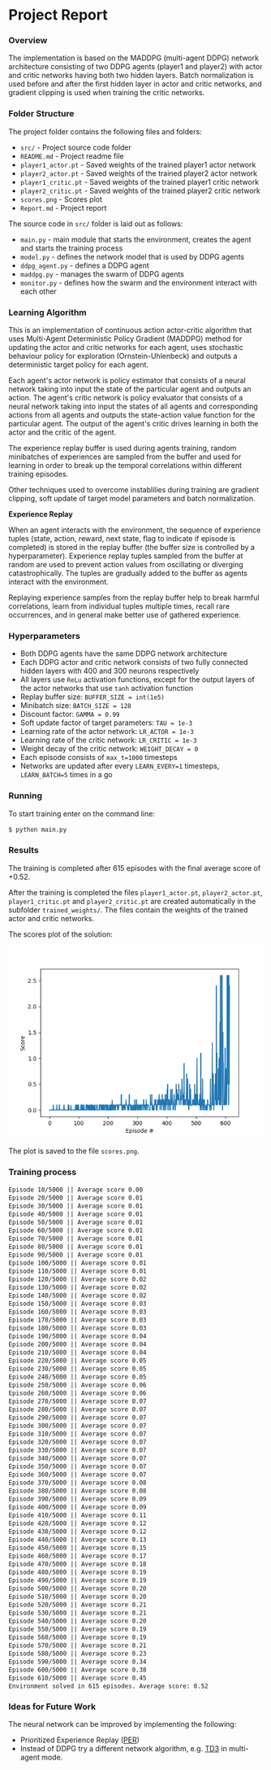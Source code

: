 [//]: # (Image References)

[image1]: https://github.com/Ullar-Kask/Udacity-DRLND/blob/master/p3/scores.png?raw=true "Scores plot"

# Project Report

### Overview

The implementation is based on the MADDPG (multi-agent DDPG) network architecture consisting of two DDPG agents (player1 and player2) with actor and critic networks having both two hidden layers.
Batch normalization is used before and after the first hidden layer in actor and critic networks,
and gradient clipping is used when training the critic networks.

### Folder Structure

The project folder contains the following files and folders:

- `src/` - Project source code folder
- `README.md` - Project readme file
- `player1_actor.pt` - Saved weights of the trained player1 actor network
- `player2_actor.pt` - Saved weights of the trained player2 actor network
- `player1_critic.pt` - Saved weights of the trained player1 critic network
- `player2_critic.pt` - Saved weights of the trained player2 critic network
- `scores.png` - Scores plot
- `Report.md` - Project report

The source code in `src/` folder is laid out as follows:
- `main.py` - main module that starts the environment, creates the agent and starts the training process
- `model.py` - defines the network model that is used by DDPG agents
- `ddpg_agent.py` - defines a DDPG agent
- `maddpg.py` - manages the swarm of DDPG agents
- `monitor.py` - defines how the swarm and the environment interact with each other

### Learning Algorithm

This is an implementation of continuous action actor-critic algorithm that uses
Multi-Agent Deterministic Policy Gradient (MADDPG) method
for updating the actor and critic networks for each agent, 
uses stochastic behaviour policy for exploration (Ornstein-Uhlenbeck) and 
outputs a deterministic target policy for each agent.

Each agent's actor network is policy estimator that consists of a neural network 
taking into input the state of the particular agent and outputs an action. 
The agent's critic network is policy evaluator that consists of a neural network
taking into input the states of all agents and corresponding actions from all agents and 
outputs the state-action value function for the particular agent.
The output of the agent's critic drives learning in both the actor and the critic of the agent.

The experience replay buffer is used during agents training, random minibatches of experiences are sampled from the buffer
and used for learning in order to break up the temporal correlations within different training episodes.

Other techniques used to overcome instablilies during training are gradient clipping, soft update of target model parameters and batch normalization.

**Experience Replay**

When an agent interacts with the environment, the sequence of experience tuples (state, action, reward, next state, flag to indicate if episode is completed) is stored in the 
replay buffer (the buffer size is controlled by a hyperparameter). Experience replay tuples sampled from the buffer at random are used to prevent action values from oscillating or diverging catastrophically.
The tuples are gradually added to the buffer as agents interact with the environment.

Replaying experience samples from the replay buffer help to break harmful correlations, learn from
individual tuples multiple times, recall rare occurrences, and in general make better use of gathered experience.


### Hyperparameters

- Both DDPG agents have the same DDPG network architecture
- Each DDPG actor and critic network consists of two fully connected hidden layers with 400 and 300 neurons respectively
- All layers use `ReLu` activation functions, except for the output layers of the actor networks that use `tanh` activation function
- Replay buffer size: `BUFFER_SIZE = int(1e5)`
- Minibatch size: `BATCH_SIZE = 128`
- Discount factor: `GAMMA = 0.99`
- Soft update factor of target parameters: `TAU = 1e-3`
- Learning rate of the actor network: `LR_ACTOR = 1e-3`
- Learning rate of the critic network: `LR_CRITIC = 1e-3`
- Weight decay of the critic network: `WEIGHT_DECAY = 0`
- Each episode consists of `max_t=1000` timesteps
- Networks are updated after every `LEARN_EVERY=1` timesteps, `LEARN_BATCH=5` times in a go

### Running

To start training enter on the command line:
```sh
$ python main.py
```

### Results

The training is completed after 615 episodes with the final average score of +0.52.

After the training is completed the files `player1_actor.pt`, `player2_actor.pt`, `player1_critic.pt` and `player2_critic.pt` are created automatically in the subfolder `trained_weights/`.
The files contain the weights of the trained actor and critic networks.

The scores plot of the solution:

![Scores Plot][image1]

The plot is saved to the file `scores.png`.

### Training process

    Episode 10/5000 || Average score 0.00
    Episode 20/5000 || Average score 0.01
    Episode 30/5000 || Average score 0.01
    Episode 40/5000 || Average score 0.01
    Episode 50/5000 || Average score 0.01
    Episode 60/5000 || Average score 0.01
    Episode 70/5000 || Average score 0.01
    Episode 80/5000 || Average score 0.01
    Episode 90/5000 || Average score 0.01
    Episode 100/5000 || Average score 0.01
    Episode 110/5000 || Average score 0.01
    Episode 120/5000 || Average score 0.02
    Episode 130/5000 || Average score 0.02
    Episode 140/5000 || Average score 0.02
    Episode 150/5000 || Average score 0.03
    Episode 160/5000 || Average score 0.03
    Episode 170/5000 || Average score 0.03
    Episode 180/5000 || Average score 0.03
    Episode 190/5000 || Average score 0.04
    Episode 200/5000 || Average score 0.04
    Episode 210/5000 || Average score 0.04
    Episode 220/5000 || Average score 0.05
    Episode 230/5000 || Average score 0.05
    Episode 240/5000 || Average score 0.05
    Episode 250/5000 || Average score 0.06
    Episode 260/5000 || Average score 0.06
    Episode 270/5000 || Average score 0.07
    Episode 280/5000 || Average score 0.07
    Episode 290/5000 || Average score 0.07
    Episode 300/5000 || Average score 0.07
    Episode 310/5000 || Average score 0.07
    Episode 320/5000 || Average score 0.07
    Episode 330/5000 || Average score 0.07
    Episode 340/5000 || Average score 0.07
    Episode 350/5000 || Average score 0.07
    Episode 360/5000 || Average score 0.07
    Episode 370/5000 || Average score 0.08
    Episode 380/5000 || Average score 0.08
    Episode 390/5000 || Average score 0.09
    Episode 400/5000 || Average score 0.09
    Episode 410/5000 || Average score 0.11
    Episode 420/5000 || Average score 0.12
    Episode 430/5000 || Average score 0.12
    Episode 440/5000 || Average score 0.13
    Episode 450/5000 || Average score 0.15
    Episode 460/5000 || Average score 0.17
    Episode 470/5000 || Average score 0.18
    Episode 480/5000 || Average score 0.19
    Episode 490/5000 || Average score 0.19
    Episode 500/5000 || Average score 0.20
    Episode 510/5000 || Average score 0.20
    Episode 520/5000 || Average score 0.21
    Episode 530/5000 || Average score 0.21
    Episode 540/5000 || Average score 0.20
    Episode 550/5000 || Average score 0.19
    Episode 560/5000 || Average score 0.19
    Episode 570/5000 || Average score 0.21
    Episode 580/5000 || Average score 0.23
    Episode 590/5000 || Average score 0.34
    Episode 600/5000 || Average score 0.38
    Episode 610/5000 || Average score 0.45
    Environment solved in 615 episodes. Average score: 0.52


### Ideas for Future Work

The neural network can be improved by implementing the following:
- Prioritized Experience Replay ([PER](https://arxiv.org/pdf/1803.00933.pdf))
- Instead of DDPG try a different network algorithm, e.g. [TD3](https://arxiv.org/pdf/1802.09477.pdf) in multi-agent mode.